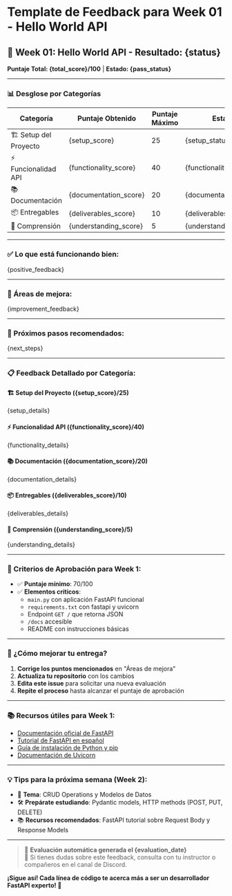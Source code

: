 # Template de Feedback para Week 01 - Hello World API

## 🎯 Week 01: Hello World API - Resultado: {status}

**Puntaje Total: {total_score}/100** | **Estado: {pass_status}**

---

### 📊 Desglose por Categorías

| Categoría             | Puntaje Obtenido      | Puntaje Máximo | Estado                 |
| --------------------- | --------------------- | -------------- | ---------------------- |
| 🏗️ Setup del Proyecto | {setup_score}         | 25             | {setup_status}         |
| ⚡ Funcionalidad API  | {functionality_score} | 40             | {functionality_status} |
| 📚 Documentación      | {documentation_score} | 20             | {documentation_status} |
| 📦 Entregables        | {deliverables_score}  | 10             | {deliverables_status}  |
| 🧠 Comprensión        | {understanding_score} | 5              | {understanding_status} |

---

### ✅ Lo que está funcionando bien:

{positive_feedback}

---

### 🔧 Áreas de mejora:

{improvement_feedback}

---

### 🚀 Próximos pasos recomendados:

{next_steps}

---

### 📋 Feedback Detallado por Categoría:

#### 🏗️ Setup del Proyecto ({setup_score}/25)

{setup_details}

#### ⚡ Funcionalidad API ({functionality_score}/40)

{functionality_details}

#### 📚 Documentación ({documentation_score}/20)

{documentation_details}

#### 📦 Entregables ({deliverables_score}/10)

{deliverables_details}

#### 🧠 Comprensión ({understanding_score}/5)

{understanding_details}

---

### 🎯 Criterios de Aprobación para Week 1:

- ✅ **Puntaje mínimo**: 70/100
- ✅ **Elementos críticos**:
  - `main.py` con aplicación FastAPI funcional
  - `requirements.txt` con fastapi y uvicorn
  - Endpoint `GET /` que retorna JSON
  - `/docs` accesible
  - README con instrucciones básicas

---

### 🔄 ¿Cómo mejorar tu entrega?

1. **Corrige los puntos mencionados** en "Áreas de mejora"
2. **Actualiza tu repositorio** con los cambios
3. **Edita este issue** para solicitar una nueva evaluación
4. **Repite el proceso** hasta alcanzar el puntaje de aprobación

---

### 📚 Recursos útiles para Week 1:

- [Documentación oficial de FastAPI](https://fastapi.tiangolo.com/)
- [Tutorial de FastAPI en español](https://fastapi.tiangolo.com/es/)
- [Guía de instalación de Python y pip](https://docs.python.org/3/installing/)
- [Documentación de Uvicorn](https://www.uvicorn.org/)

---

### 💡 Tips para la próxima semana (Week 2):

- 🎯 **Tema**: CRUD Operations y Modelos de Datos
- 🛠️ **Prepárate estudiando**: Pydantic models, HTTP methods (POST, PUT, DELETE)
- 📚 **Recursos recomendados**: FastAPI tutorial sobre Request Body y Response Models

---

> 🤖 **Evaluación automática generada el {evaluation_date}**  
> 📝 Si tienes dudas sobre este feedback, consulta con tu instructor o compañeros en el canal de Discord.

**¡Sigue así! Cada línea de código te acerca más a ser un desarrollador FastAPI experto! 🚀**
